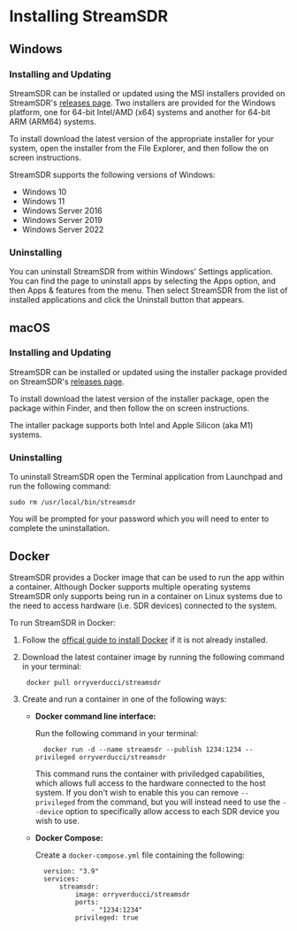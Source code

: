 # Installing StreamSDR

## Windows

### Installing and Updating

StreamSDR can be installed or updated using the MSI installers provided on StreamSDR's [releases page](https://github.com/orryverducci/StreamSDR/releases). Two installers are provided for the Windows platform, one for 64-bit Intel/AMD (x64) systems and another for 64-bit ARM (ARM64) systems.

To install download the latest version of the appropriate installer for your system, open the installer from the File Explorer, and then follow the on screen instructions.

StreamSDR supports the following versions of Windows:

* Windows 10
* Windows 11
* Windows Server 2016
* Windows Server 2019
* Windows Server 2022

### Uninstalling

You can uninstall StreamSDR from within Windows' Settings application. You can find the page to uninstall apps by selecting the Apps option, and then Apps & features from the menu. Then select StreamSDR from the list of installed applications and click the Uninstall button that appears.

## macOS

### Installing and Updating

StreamSDR can be installed or updated using the installer package provided on StreamSDR's [releases page](https://github.com/orryverducci/StreamSDR/releases).

To install download the latest version of the installer package, open the package within Finder, and then follow the on screen instructions.

The intaller package supports both Intel and Apple Silicon (aka M1) systems.

### Uninstalling

To uninstall StreamSDR open the Terminal application from Launchpad and run the following command:

```console
sudo rm /usr/local/bin/streamsdr
```

You will be prompted for your password which you will need to enter to complete the uninstallation.

## Docker

StreamSDR provides a Docker image that can be used to run the app within a container. Although Docker supports multiple operating systems StreamSDR only supports being run in a container on Linux systems due to the need to access hardware (i.e. SDR devices) connected to the system.

To run StreamSDR in Docker:

1. Follow the [offical guide to install Docker](https://docs.docker.com/engine/install/) if it is not already installed.
2. Download the latest container image by running the following command in your terminal:

        docker pull orryverducci/streamsdr

3. Create and run a container in one of the following ways:

    * **Docker command line interface:**

        Run the following command in your terminal:

            docker run -d --name streamsdr --publish 1234:1234 --privileged orryverducci/streamsdr

        This command runs the container with priviledged capabilities, which allows full access to the hardware connected to the host system. If you don't wish to enable this you can remove `--privileged` from the command, but you will instead need to use the `--device` option to specifically allow access to each SDR device you wish to use.
    
    * **Docker Compose:**

        Create a `docker-compose.yml` file containing the following:
    
            version: "3.9"
            services:
                streamsdr:
                    image: orryverducci/streamsdr
                    ports:
                        - "1234:1234"
                    privileged: true
